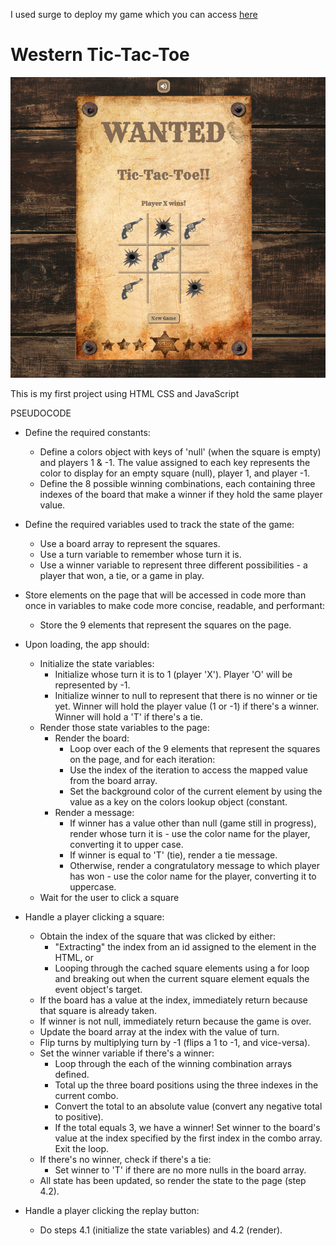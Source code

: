 I used surge to deploy my game which you can access [here](http://western-tic-tac-toe.surge.sh/)

# Western Tic-Tac-Toe

<img src="/images/ttt-print.png" alt="print" border="0">

This is my first project using HTML CSS and JavaScript

PSEUDOCODE

* Define the required constants:
  * Define a colors object with keys of 'null' (when the square is empty) and players 1 & -1. The value assigned to each key represents the color to display for an empty square (null), player 1, and player -1.
  * Define the 8 possible winning combinations, each containing three indexes of the board that make a winner if they hold the same player value.

* Define the required variables used to track the state of the game:
  * Use a board array to represent the squares.    
  * Use a turn variable to remember whose turn it is.
  * Use a winner variable to represent three different possibilities - a player that won, a tie, or a game in play.


* Store elements on the page that will be accessed in code more than once in variables to make code more concise, readable, and performant:
  * Store the 9 elements that represent the squares on the page.

* Upon loading, the app should:
  * Initialize the state variables:
    * Initialize whose turn it is to 1 (player 'X'). Player 'O' will be represented by -1.
    * Initialize winner to null to represent that there is no winner or tie yet. Winner will hold the player value (1 or -1) if there's a winner. Winner will hold a 'T' if there's a tie. 
  * Render those state variables to the page:
    * Render the board:
      * Loop over each of the 9 elements that represent the squares on the page, and for each iteration:
      * Use the index of the iteration to access the mapped value from the board array.
      * Set the background color of the current element by using the value as a key on the colors lookup object (constant.
    * Render a message:
      * If winner has a value other than null (game still in progress), render whose turn it is - use the color name for the player, converting it to upper case.
      * If winner is equal to 'T' (tie), render a tie message.
      * Otherwise, render a congratulatory message to which player has won - use the color name for the player, converting it to uppercase.
  * Wait for the user to click a square

* Handle a player clicking a square:
  * Obtain the index of the square that was clicked by either:
    * "Extracting" the index from an id assigned to the element in the HTML, or
    * Looping through the cached square elements using a for loop and breaking out when the current square element equals the event object's target.
  * If the board has a value at the index, immediately return because that square is already taken.
  * If winner is not null, immediately return because the game is over.
  * Update the board array at the index with the value of turn.
  * Flip turns by multiplying turn by -1 (flips a 1 to -1, and vice-versa).
  * Set the winner variable if there's a winner:
    * Loop through the each of the winning combination arrays defined.
    * Total up the three board positions using the three indexes in the current combo.
    * Convert the total to an absolute value (convert any negative total to positive).
    * If the total equals 3, we have a winner! Set winner to the board's value at the index specified by the first index in the combo array. Exit the loop.
  * If there's no winner, check if there's a tie:
    * Set winner to 'T' if there are no more nulls in the board array.
  * All state has been updated, so render the state to the page (step 4.2).
        

* Handle a player clicking the replay button:
  * Do steps 4.1 (initialize the state variables) and 4.2 (render).

